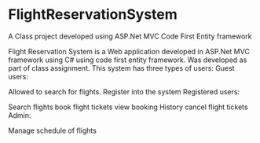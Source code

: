 # FlightReservationSystem
A Class project developed using ASP.Net MVC Code First Entity framework

Flight Reservation System is a Web application developed in ASP.Net MVC framework using C# using code first entity framework. Was developed as part of class assignment. 
This system has three types of users:
Guest users:

Allowed to search for flights.
Register into the system
Registered users:

Search flights
book flight tickets
view booking History
cancel flight tickets
Admin:

Manage schedule of flights

